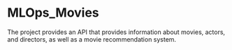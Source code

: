 # MLOps_Movies
The project provides an API that provides information about movies, actors, and directors, as well as a movie recommendation system.
